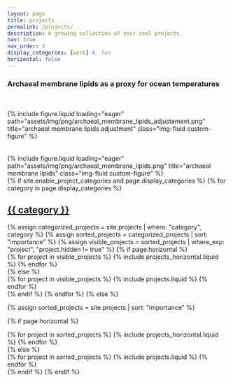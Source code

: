 ```yaml
---
layout: page
title: projects
permalink: /projects/
description: A growing collection of your cool projects.
nav: true
nav_order: 3
display_categories: [work] #, fun
horizontal: false
---
```


<!-- pages/projects.md -->

### **Archaeal membrane lipids as a proxy for ocean temperatures**

<br>
<br>
<div class="row">
    <div class="custom-figure-container">
        {% include figure.liquid loading="eager" path="assets/img/png/archaeal_membrane_lipids_adjustement.png" title="archaeal membrane lipids adjustment" class="img-fluid custom-figure" %}
    </div> 
    <br>
    <br>
    <div class="custom-figure-container">
        {% include figure.liquid loading="eager" path="assets/img/png/archaeal_membrane_lipids.png" title="archaeal membrane lipids" class="img-fluid custom-figure" %}
    </div>
</div>


<div class="projects">
{% if site.enable_project_categories and page.display_categories %}
  <!-- Display categorized projects -->
  {% for category in page.display_categories %}
  <a id="{{ category }}" href=".#{{ category }}">
    <h2 class="category">{{ category }}</h2>
  </a>
  {% assign categorized_projects = site.projects | where: "category", category %}
  {% assign sorted_projects = categorized_projects | sort: "importance" %}
  {% assign visible_projects = sorted_projects | where_exp: "project", "project.hidden != true" %}
  <!-- Generate cards for each project -->
    {% if page.horizontal %}
      <div class="container">
        <div class="row row-cols-1 row-cols-md-2">
          {% for project in visible_projects %}
            {% include projects_horizontal.liquid %}
          {% endfor %}
        </div>
      </div>
    {% else %}
      <div class="row row-cols-1 row-cols-md-3">
        {% for project in visible_projects %}
          {% include projects.liquid %}
        {% endfor %}
      </div>
    {% endif %}
  {% endfor %}
{% else %}

<!-- Display projects without categories -->

{% assign sorted_projects = site.projects | sort: "importance" %}

  <!-- Generate cards for each project -->

{% if page.horizontal %}

  <div class="container">
    <div class="row row-cols-1 row-cols-md-2">
    {% for project in sorted_projects %}
      {% include projects_horizontal.liquid %}
    {% endfor %}
    </div>
  </div>
  {% else %}
  <div class="row row-cols-1 row-cols-md-3">
    {% for project in sorted_projects %}
      {% include projects.liquid %}
    {% endfor %}
  </div>
  {% endif %}
{% endif %}
</div>
